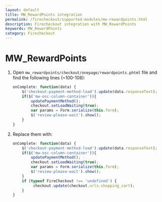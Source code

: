 ```yaml
---
layout: default
title: MW_RewardPoints integration
permalink: /firecheckout/supported-modules/mw-rewardpoints.html
description: Firecheckout integration with MW_RewardPoints
keywords: MW_RewardPoints
category: Firecheckout
---
```


# MW_RewardPoints

 1. Open `mw_rewardpoints/checkout/onepage/rewardpoints.phtml` file and find
 the following lines (~100-108):

    ```javascript
    onComplete: function(data) {
        $('checkout-payment-method-load').update(data.responseText);
        if($('mw-osc-column-container')){
            updatePaymentMethod();
            checkout.setLoadWaiting(true);
            var params = Form.serialize(this.form);
            $('review-please-wait').show();
        }
    }
    ```

 2. Replace them with:

    ```javascript
    onComplete: function(data) {
        $('checkout-payment-method-load').update(data.responseText);
        if($('mw-osc-column-container')){
            updatePaymentMethod();
            checkout.setLoadWaiting(true);
            var params = Form.serialize(this.form);
            $('review-please-wait').show();
        }
        if (typeof FireCheckout !== 'undefined') {
             checkout.update(checkout.urls.shopping_cart);
        }
    }
    ```
